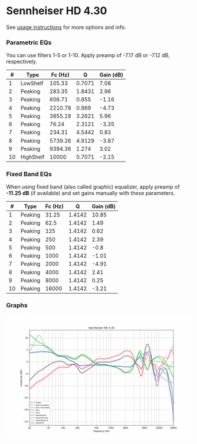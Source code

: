 # Sennheiser HD 4.30
See [usage instructions](https://github.com/jaakkopasanen/AutoEq#usage) for more options and info.

### Parametric EQs
You can use filters 1-5 or 1-10. Apply preamp of -7.17 dB or -7.12 dB, respectively.

|   # | Type      |   Fc (Hz) |      Q |   Gain (dB) |
|-----|-----------|-----------|--------|-------------|
|   1 | LowShelf  |    105.33 | 0.7071 |        7.08 |
|   2 | Peaking   |    283.35 | 1.8431 |        2.96 |
|   3 | Peaking   |    606.71 | 0.855  |       -1.16 |
|   4 | Peaking   |   2210.78 | 0.969  |       -4.73 |
|   5 | Peaking   |   3855.19 | 3.2621 |        5.96 |
|   6 | Peaking   |     76.24 | 2.3121 |       -3.35 |
|   7 | Peaking   |    234.31 | 4.5442 |        0.83 |
|   8 | Peaking   |   5739.26 | 4.9129 |       -3.87 |
|   9 | Peaking   |   9394.36 | 1.274  |        3.02 |
|  10 | HighShelf |  10000    | 0.7071 |       -2.15 |

### Fixed Band EQs
When using fixed band (also called graphic) equalizer, apply preamp of **-11.25 dB** (if available) and set gains manually with these parameters.

|   # | Type    |   Fc (Hz) |      Q |   Gain (dB) |
|-----|---------|-----------|--------|-------------|
|   1 | Peaking |     31.25 | 1.4142 |       10.85 |
|   2 | Peaking |     62.5  | 1.4142 |        1.49 |
|   3 | Peaking |    125    | 1.4142 |        0.62 |
|   4 | Peaking |    250    | 1.4142 |        2.39 |
|   5 | Peaking |    500    | 1.4142 |       -0.8  |
|   6 | Peaking |   1000    | 1.4142 |       -1.01 |
|   7 | Peaking |   2000    | 1.4142 |       -4.91 |
|   8 | Peaking |   4000    | 1.4142 |        2.41 |
|   9 | Peaking |   8000    | 1.4142 |        0.25 |
|  10 | Peaking |  16000    | 1.4142 |       -3.21 |

### Graphs
![](./Sennheiser%20HD%204.30.png)
